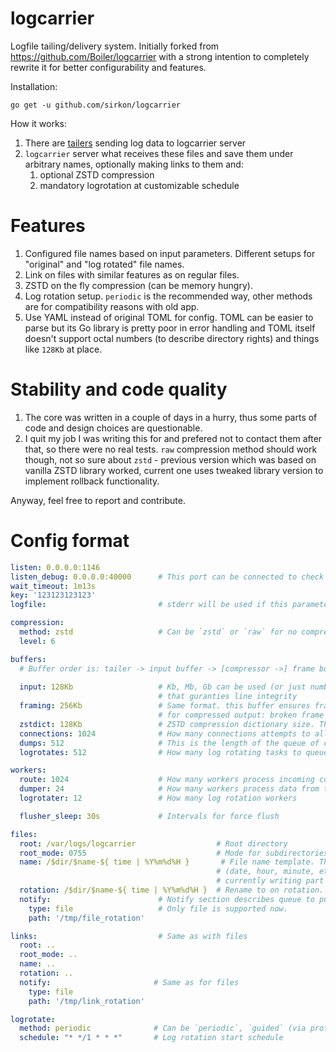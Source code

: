 # logcarrier
Logfile tailing/delivery system. Initially forked from https://github.com/Boiler/logcarrier with a strong intention to completely rewrite it for better configurability and features.

Installation:
```
go get -u github.com/sirkon/logcarrier
```
How it works:
1. There are [tailers](tail/logcarrier-tail.py) sending log data to logcarrier server
2. `logcarrier` server what receives these files and save them under arbitrary names, optionally making links to them and:
    1. optional ZSTD compression
    2. mandatory logrotation at customizable schedule

# Features
1. Configured file names based on input parameters. Different setups for "original" and "log rotated" file names.
2. Link on files with similar features as on regular files.
3. ZSTD on the fly compression (can be memory hungry).
4. Log rotation setup. `periodic` is the recommended way, other methods are for compatibility reasons with old app.
5. Use YAML instead of original TOML for config. TOML can be easier to parse but its Go library is pretty poor in error handling and TOML itself doesn't support octal numbers (to describe directory rights) and things like `128Kb` at place.

# Stability and code quality
1. The core was written in a couple of days in a hurry, thus some parts of code and design choices are questionable.
2. I quit my job I was writing this for and prefered not to contact them after that, so there were no real tests. `raw` compression method should work though, not so sure about `zstd` - previous version which was based on vanilla ZSTD library worked, current one uses tweaked library version to implement rollback functionality.

Anyway, feel free to report and contribute.

# Config format

```yaml
listen: 0.0.0.0:1146
listen_debug: 0.0.0.0:40000      # This port can be connected to check service availability
wait_timeout: 1m13s
key: '123123123123'
logfile:                         # stderr will be used if this parameter is not set

compression:
  method: zstd                   # Can be `zstd` or `raw` for no compression
  level: 6

buffers:  
  # Buffer order is: tailer -> input buffer -> [compressor ->] frame buffer -> disk
  
  input: 128Kb                   # Kb, Mb, Gb can be used (or just number in bytes). This is input buffer
                                 # that guranties line integrity
  framing: 256Kb                 # Same format. this buffer ensures frame integrity which is critically important
                                 # for compressed output: broken frame will cause decompressing errors
  zstdict: 128Kb                 # ZSTD compression dictionary size. They say this accelerates compression speed.
  connections: 1024              # How many connections attempts to allow at the moment
  dumps: 512                     # This is the length of the queue of connections from tailers awaiting for dumping their data.
  logrotates: 512                # How many log rotating tasks to queue without a block.

workers:
  route: 1024                    # How many workers process incoming connections
  dumper: 24                     # How many workers process data from tailers.
  logrotater: 12                 # How many log rotation workers

  flusher_sleep: 30s             # Intervals for force flush

files:
  root: /var/logs/logcarrier                  # Root directory
  root_mode: 0755                             # Mode for subdirectories creating in a process
  name: /$dir/$name-${ time | %Y%m%d%H }       # File name template. This is a good idea to give file an already rotated name 
                                              # (date, hour, minute, etc) and use link with "original" file name pointed at the  
                                              # currently writing part
  rotation: /$dir/$name-${ time | %Y%m%d%H }  # Rename to on rotation. This time the same name.
  notify:                        # Notify section describes queue to put just rotated file names in.
    type: file                   # Only file is supported now.
    path: '/tmp/file_rotation'

links:                           # Same as with files
  root: ..
  root_mode: ..
  name: ..
  rotation: ..
  notify:                       # Same as for files
    type: file
    path: '/tmp/link_rotation'

logrotate:
  method: periodic              # Can be `periodic`, `guided` (via protocol) and `both`
  schedule: "* */1 * * *"       # Log rotation start schedule
```
